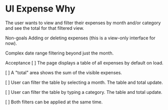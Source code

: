 # UI Expense Why
The user wants to view and filter their expenses by month and/or category and see the total for that filtered view.

Non-goals
Adding or deleting expenses (this is a view-only interface for now).

Complex date range filtering beyond just the month.

Acceptance
[ ] The page displays a table of all expenses by default on load.

[ ] A "total" area shows the sum of the visible expenses.

[ ] User can filter the table by selecting a month. The table and total update.

[ ] User can filter the table by typing a category. The table and total update.

[ ] Both filters can be applied at the same time.

